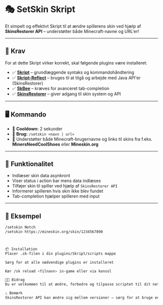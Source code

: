 # 🎭 SetSkin Skript

Et simpelt og effektivt Skript til at ændre spillerens skin ved hjælp af **SkinsRestorer API** – understøtter både Minecraft-navne og URL'er!

---

## 🧩 Krav

For at dette Skript virker korrekt, skal følgende plugins være installeret:

- ✅ **[Skript](https://github.com/SkriptLang/Skript)** – grundlæggende syntaks og kommandohåndtering  
- ✅ **[Skript-Reflect](https://github.com/TPGamesNL/skript-reflect)** – bruges til at tilgå og arbejde med Java API'er (SkinsRestorer)  
- ✅ **[SkBee](https://github.com/ShaneBeee/SkBee)** – kræves for avanceret tab-completion  
- ✅ **[SkinsRestorer](https://www.spigotmc.org/resources/skinsrestorer.2124/)** – giver adgang til skin system og API

---

## 🖥️ Kommando

- 🔁 **Cooldown:** 2 sekunder  
- 💬 **Brug:** `/setskin <navn | url>`  
- 🔄 Understøtter både Minecraft-brugernavne og links til skins fra f.eks. **MinersNeedCoolShoes** eller **Mineskin.org**

---

## 🧠 Funktionalitet

- Indlæser skin data asynkront  
- Viser status i action bar mens data indlæses  
- Tilføjer skin til spiller ved hjælp af `SkinsRestorer API`  
- Informerer spilleren hvis skin ikke blev fundet  
- Tab-completion hjælper spilleren med input

---

## 🧪 Eksempel

```bash
/setskin Notch
/setskin https://mineskin.org/skin/1234567890



📦 Installation
Placer .sk-filen i din plugins/Skript/scripts mappe

Sørg for at alle nødvendige plugins er installeret

Kør /sk reload <filnavn> in-game eller via konsol

🧑‍💻 Bidrag
Du er velkommen til at ændre, forbedre og tilpasse scriptet til dit netværk eller community!

⚠️ Bemærk
SkinsRestorer API kan ændre sig mellem versioner – sørg for at bruge en kompatibel version med din server og Skript Reflect.

